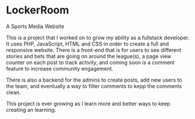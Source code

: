# LockerRoom
A Sports Media Website

This is a project that I worked on to grow my ability as a fullstack developer. It uses PHP, JavaScript, HTML and CSS in order to create a full and responsive website.
There is a front-end that is for users to see different stories and bets that are going on around the league(s), a page view counter on each post to track activity, and coming soon is a comment feature to increase community engagement.

There is also a backend for the admins to create posts, add new users to the team, and eventually a way to filter comments to kepp the comments clean. 

This project is ever growing as I learn more and better ways to keep creating an learning.
